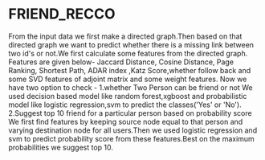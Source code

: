 # FRIEND_RECCO

From the input data we first make a directed graph.Then based on that directed graph we want to predict whether there is a missing link between two id's or not.We first calculate some features from the directed graph. <br />
Features are given below-
Jaccard Distance, Cosine Distance, Page Ranking, Shortest Path, ADAR index ,Katz Score,whether follow back and some SVD features of adjoint matrix and some weight features.
Now we have two option to check -
   1.whether Two Person can be friend or not
We used decision based model like random forest,xgboost and probabilistic model like logistic regression,svm to predict the classes('Yes' or 'No').
   2.Suggest top 10 friend for a particular person based on probability score
We first find features by keeping source node equal to that person and varying destination node for all users.Then we used logistic regression and svm to predict probability score from these features.Best on the maximum probabilities we suggest top 10.     

